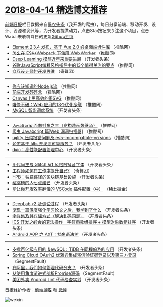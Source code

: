 # [2018-04-14 精选博文推荐](https://toutiao.qdkfweb.cn/date/2018/04/14)

[前端日报](https://qdkfweb.cn/c/news)栏目数据来自[码农头条](https://toutiao.qdkfweb.cn/)（我开发的爬虫），每日分享前端、移动开发、设计、资源和资讯等，为开发者提供动力，点击Star按钮来关注这个项目，点击Watch来收听每日的更新[Github主页](https://github.com/kujian/frontendDaily)
* [Element 2.3.4 发布，基于 Vue 2.0 的桌面端组件库](https://toutiao.qdkfweb.cn/70727.html) （推酷网）
* [怎么在 ES6+Webpack 下使用 Web Worker](https://toutiao.qdkfweb.cn/70723.html) （推酷网）
* [Deep Learning 模型近年来重要进展](https://toutiao.qdkfweb.cn/70695.html) （开发者头条）
* [谷歌JavaScript编程风格指导中的13个值得关注的要点](https://toutiao.qdkfweb.cn/70725.html) （推酷网）
* [交互设计师的开发思维](https://toutiao.qdkfweb.cn/70759.html) （奇舞团）

***
* [你应该知道的Node.js流](https://toutiao.qdkfweb.cn/70719.html) （推酷网）
* [前端开发碎碎念](https://toutiao.qdkfweb.cn/70720.html) （推酷网）
* [Canvas上更高效的画SVG](https://toutiao.qdkfweb.cn/70726.html) （推酷网）
* [唯快不破：Web 应用的13个优化步骤](https://toutiao.qdkfweb.cn/70721.html) （推酷网）
* [MySQL 智能调度系统](https://toutiao.qdkfweb.cn/70682.html) （开发者头条）

***
* [JavaScript面向对象之三（非构造函数继承）](https://toutiao.qdkfweb.cn/70722.html) （推酷网）
* [爬虫 JavaScript 篇[Web 漏洞扫描器]](https://toutiao.qdkfweb.cn/70717.html) （推酷网）
* [uglify 压缩报错问题及 es5-imcompatible-versions](https://toutiao.qdkfweb.cn/70718.html) （推酷网）
* [如何基于 k8s 开发高可靠服务？](https://toutiao.qdkfweb.cn/70678.html) （开发者头条）
* [duic：高性能配置管理中心](https://toutiao.qdkfweb.cn/70689.html) （开发者头条）

***
* [用代码生成 Glitch Art 风格的抖音字体](https://toutiao.qdkfweb.cn/70681.html) （开发者头条）
* [工程师如何在工作中提升自己?](https://toutiao.qdkfweb.cn/70756.html) （奇舞团）
* [HPB：独辟蹊径的区块链基础设施](https://toutiao.qdkfweb.cn/70690.html) （开发者头条）
* [给跳槽的人七点建议](https://toutiao.qdkfweb.cn/70679.html) （开发者头条）
* [能让你开发效率翻倍的 VSCode 插件配置（中）](https://toutiao.qdkfweb.cn/70761.html) （稀土掘金）

***
* [DeepLab v2 及调试过程](https://toutiao.qdkfweb.cn/70691.html) （开发者头条）
* [复现一篇深度强化学习论文之后，我学到了什么](https://toutiao.qdkfweb.cn/70680.html) （开发者头条）
* [字符集及其存储方式（解决乱码问题）](https://toutiao.qdkfweb.cn/70692.html) （开发者头条）
* [iOS 开发之必会的算法操作：字符串数组排序 + 模型对象数组排序](https://toutiao.qdkfweb.cn/70693.html) （开发者头条）
* [Android AOP 之 AST：抽象语法树](https://toutiao.qdkfweb.cn/70683.html) （开发者头条）

***
* [支撑百亿级应用的 NewSQL：TiDB 在同程旅游的应用](https://toutiao.qdkfweb.cn/70694.html) （开发者头条）
* [Spring Cloud OAuth2 优雅的集成短信验证码登录以及第三方登录](https://toutiao.qdkfweb.cn/70673.html) （SegmentFault）
* [在阿里，我们如何管理代码分支？](https://toutiao.qdkfweb.cn/70684.html) （开发者头条）
* [从使用角度渐进式剖析Promise源码](https://toutiao.qdkfweb.cn/70674.html) （SegmentFault）
* [美团外卖 Android Lint 代码检查实践](https://toutiao.qdkfweb.cn/70685.html) （开发者头条）

日报维护作者：[前端博客](https://qdkfweb.cn/) 和 [微博](https://qdkfweb.cn/go/weibo)

![weixin](https://user-images.githubusercontent.com/3055447/38468989-651132ac-3b80-11e8-8e6b-15122322a9d7.png)